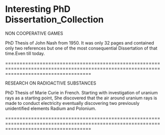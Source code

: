 Interesting PhD Dissertation_Collection
==========================================================================================================================================

NON COOPERATIVE GAMES

PhD Thesis of John Nash from 1950. It was only 32 pages and contained only two references but one of the most consequential Dissertation of that time.Even till today.

==========================================================================================================================================

RESEARCH ON RADIOACTIVE SUBSTANCES

PhD Thesis of Marie Curie in French. Starting with investigation of uranium rays as a starting point, She discovered that the air around uranium rays is made to conduct electricity eventually discovering two previously unidentified elements Radium and Polonium.

==========================================================================================================================================

